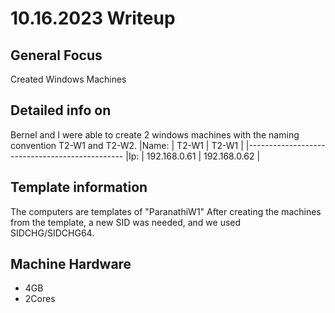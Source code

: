 # 10.16.2023 Writeup

## General Focus
   Created Windows Machines

## Detailed info on
Bernel and I were able to create 2 windows machines with the naming convention T2-W1 and T2-W2.
|Name:      |   T2-W1          |    T2-W1           |
|-----------------------------------------------
|Ip:        |  192.168.0.61    |   192.168.0.62     |


## Template information
The computers are templates of "ParanathiW1"
After creating the machines from the template, a new SID was needed, and we used SIDCHG/SIDCHG64.

## Machine Hardware
 - 4GB
 - 2Cores
  